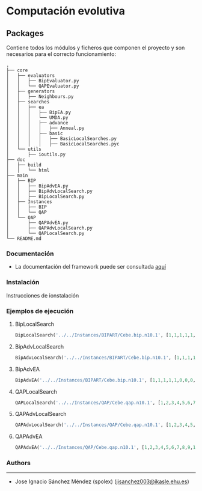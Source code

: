 # Computación evolutiva

## Packages

Contiene todos los módulos y ficheros que componen el proyecto y son necesarios para el correcto funcionamiento:

```
.
├── core
│   ├── evaluators
│   │   ├── BipEvaluator.py
│   │   └── QAPEvaluator.py
│   ├── generators
│   │   ├── Neighbours.py
│   ├── searches
│   │   ├── ea
│   │   │   ├── BipEA.py
│   │   │   └── UMDA.py
│   │   │   ├── advance
│   │   │   │   ├── Anneal.py
│   │   │   ├── basic
│   │   │   │   ├── BasicLocalSearches.py
│   │   │   │   ├── BasicLocalSearches.pyc
│   └── utils
│       ├── ioutils.py
├── doc
│   ├── build
│   │   └── html
├── main
│   ├── BIP
│   │   ├── BipAdvEA.py
│   │   ├── BipAdvLocalSearch.py
│   │   ├── BipLocalSearch.py
│   ├── Instances
│   │   ├── BIP
│   │   └── QAP
│   └── QAP
│       ├── QAPAdvEA.py
│       ├── QAPAdvLocalSearch.py
│       └── QAPLocalSearch.py
└── README.md

```


### Documentación

* La documentación del framework puede ser consultada  [aquí](https://rawgit.com/spolex/metaheuristics/master/doc/build/html/index.html)
 

### Instalación

Instrucciones de ionstalación

### Ejemplos de ejecución

1. BipLocalSearch

    ```python    
    BipLocalSearch('../../Instances/BIPART/Cebe.bip.n10.1', [1,1,1,1,1,0,0,0,0,0])    
    ```
1. BipAdvLocalSearch

    ```python
    BipAdvLocalSearch('../../Instances/BIPART/Cebe.bip.n10.1', [1,1,1,1,1,0,0,0,0,0],100,10)        
    ```
1. BipAdvEA 

    ```python
    BipAdvEA('../../Instances/BIPART/Cebe.bip.n10.1', [1,1,1,1,1,0,0,0,0,0],100,10)        
    ```
1. QAPLocalSearch

    ```python    
    QAPLocalSearch('../../Instances/QAP/Cebe.qap.n10.1', [1,2,3,4,5,6,7,8,9,10])    
    ```
1. QAPAdvLocalSearch

    ```python    
    QAPAdvLocalSearch('../../Instances/QAP/Cebe.qap.n10.1', [1,2,3,4,5,6,7,8,9,10],100,10)    
    ```
1. QAPAdvEA

    ```python    
    QAPAdvEA('../../Instances/QAP/Cebe.qap.n10.1', [1,2,3,4,5,6,7,8,9,10],100,10)    
    ```
### Authors
-----------

- Jose Ignacio Sánchez Méndez (spolex)
(jisanchez003@ikasle.ehu.es)